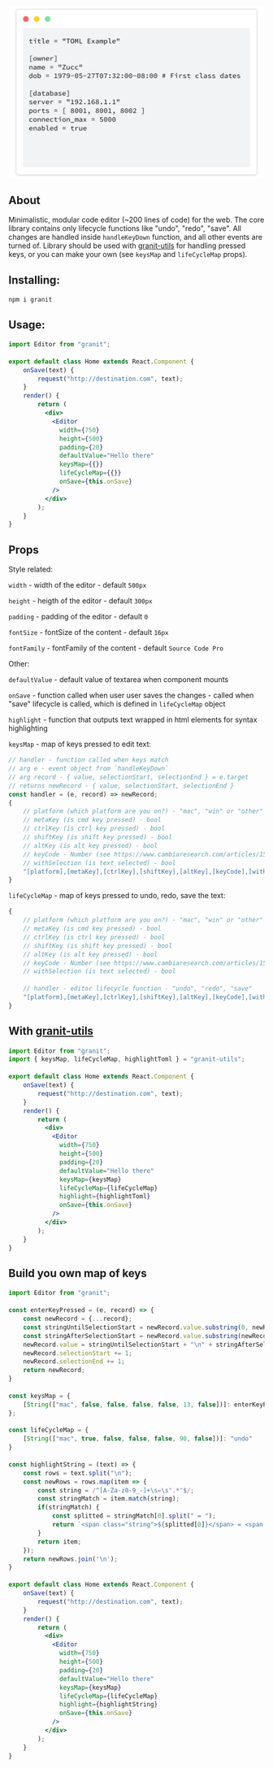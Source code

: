 ![Bg](static/bg.svg)

## About
Minimalistic, modular code editor (~200 lines of code) for the web. The core library contains only lifecycle functions like "undo", "redo", "save". All changes are handled inside `handleKeyDown` function, and all other events are turned of. Library should be used with [granit-utils](https://github.com/genhubco/granit-utils) for handling pressed keys, or you can make your own (see `keysMap` and `lifeCycleMap` props).

## Installing:
```
npm i granit
```

## Usage:
```jsx
import Editor from "granit";

export default class Home extends React.Component {
    onSave(text) {
        request("http://destination.com", text);
    }
    render() {
        return (
          <div>
            <Editor
              width={750}
              height={500}
              padding={20}
              defaultValue="Hello there"
              keysMap={{}}
              lifeCycleMap={{}}
              onSave={this.onSave}
            />
          </div>
        );
    }
}
```

## Props
Style related:  
  
`width` - width of the editor - default `500px`  
  
`height` - heigth of the editor - default `300px`  
  
`padding` - padding of the editor - default `0`  
  
`fontSize` - fontSize of the content - default `16px`  
  
`fontFamily` - fontFamily of the content - default `Source Code Pro`  


Other:  
  
`defaultValue` - default value of textarea when component mounts

`onSave` - function called when user user saves the changes - called when "save" lifecycle is called, which is defined in
`lifeCycleMap` object

`highlight` - function that outputs text wrapped in html elements for syntax highlighting
  
`keysMap` - map of keys pressed to edit text:
```js
// handler - function called when keys match
// arg e - event object from `handleKeyDown`
// arg record - { value, selectionStart, selectionEnd } = e.target
// returns newRecord - { value, selectionStart, selectionEnd }
const handler = (e, record) => newRecord;
{
    // platform (which platform are you on?) - "mac", "win" or "other"
    // metaKey (is cmd key pressed) - bool
    // ctrlKey (is ctrl key pressed) - bool
    // shiftKey (is shift key pressed) - bool
    // altKey (is alt key pressed) - bool
    // keyCode - Number (see https://www.cambiaresearch.com/articles/15/javascript-char-codes-key-codes)
    // withSelection (is text selected) - bool
    "[platform],[metaKey],[ctrlKey],[shiftKey],[altKey],[keyCode],[withSelection]": [handler]
}
```
`lifeCycleMap` - map of keys pressed to undo, redo, save the text:
```js
{
    // platform (which platform are you on?) - "mac", "win" or "other"
    // metaKey (is cmd key pressed) - bool
    // ctrlKey (is ctrl key pressed) - bool
    // shiftKey (is shift key pressed) - bool
    // altKey (is alt key pressed) - bool
    // keyCode - Number (see https://www.cambiaresearch.com/articles/15/javascript-char-codes-key-codes)
    // withSelection (is text selected) - bool
    
    // handler - editor lifecycle function - "undo", "redo", "save"
    "[platform],[metaKey],[ctrlKey],[shiftKey],[altKey],[keyCode],[withSelection]": "[handler]"
}
```

## With [granit-utils](https://github.com/genhubco/granit-utils)
```jsx
import Editor from "granit";
import { keysMap, lifeCycleMap, highlightToml } = "granit-utils";

export default class Home extends React.Component {
    onSave(text) {
        request("http://destination.com", text);
    }
    render() {
        return (
          <div>
            <Editor
              width={750}
              height={500}
              padding={20}
              defaultValue="Hello there"
              keysMap={keysMap}
              lifeCycleMap={lifeCycleMap}
              highlight={highlightToml}
              onSave={this.onSave}
            />
          </div>
        );
    }
}
```

## Build you own map of keys
```jsx
import Editor from "granit";

const enterKeyPressed = (e, record) => {
    const newRecord = {...record};
    const stringUntilSelectionStart = newRecord.value.substring(0, newRecord.selectionStart);
    const stringAfterSelectionStart = newRecord.value.substring(newRecord.selectionStart, newRecord.value.length);
    newRecord.value = stringUntilSelectionStart + "\n" + stringAfterSelectionStart;
    newRecord.selectionStart += 1;
    newRecord.selectionEnd += 1;
    return newRecord;
}

const keysMap = {
    [String(["mac", false, false, false, false, 13, false])]: enterKeyPressed
};

const lifeCycleMap = {
    [String(["mac", true, false, false, false, 90, false])]: "undo"
}

const highlightString = (text) => {
    const rows = text.split("\n");
    const newRows = rows.map(item => {
        const string = /^[A-Za-z0-9_-]+\s=\s".*"$/;
        const stringMatch = item.match(string);
        if(stringMatch) {
            const splitted = stringMatch[0].split(" = ");
            return `<span class="string">${splitted[0]}</span> = <span class="string">${splitted[1]}</span>`;
        }
        return item;
    });
    return newRows.join('\n');
}

export default class Home extends React.Component {
    onSave(text) {
        request("http://destination.com", text);
    }
    render() {
        return (
          <div>
            <Editor
              width={750}
              height={500}
              padding={20}
              defaultValue="Hello there"
              keysMap={keysMap}
              lifeCycleMap={lifeCycleMap}
              highlight={highlightString}
              onSave={this.onSave}
            />
          </div>
        );
    }
}
```
